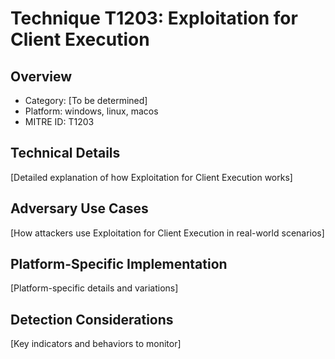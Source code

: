 # Technique T1203: Exploitation for Client Execution

## Overview
- Category: [To be determined]
- Platform: windows, linux, macos
- MITRE ID: T1203

## Technical Details
[Detailed explanation of how Exploitation for Client Execution works]

## Adversary Use Cases
[How attackers use Exploitation for Client Execution in real-world scenarios]

## Platform-Specific Implementation
[Platform-specific details and variations]

## Detection Considerations
[Key indicators and behaviors to monitor]
